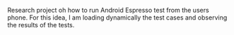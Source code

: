 Research project oh how to run Android Espresso test from the users phone. For this idea, I am loading dynamically the test cases and observing the results of the tests.
